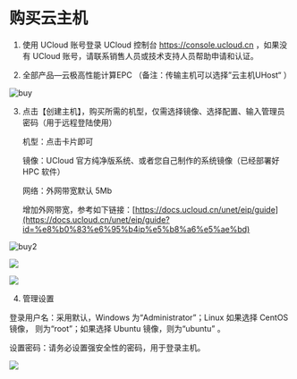 # 购买云主机 #

1. 使用 UCloud 账号登录 UCloud 控制台 https://console.ucloud.cn ，如果没有 UCloud 账号，请联系销售人员或技术支持人员帮助申请和认证。

2. 全部产品—云极高性能计算EPC （备注：传输主机可以选择”云主机UHost“ ）

![buy](../../epc/images/buy.png)                                                                                                                 

3. 点击【创建主机】，购买所需的机型，仅需选择镜像、选择配置、输入管理员密码（用于远程登陆使用）

   机型：点击卡片即可

   镜像：UCloud 官方纯净版系统、或者您自己制作的系统镜像（已经部署好 HPC 软件）

   网络：外网带宽默认 5Mb

   增加外网带宽，参考如下链接：[https://docs.ucloud.cn/unet/eip/guide](https://docs.ucloud.cn/unet/eip/guide?id=%e8%b0%83%e6%95%b4ip%e5%b8%a6%e5%ae%bd)

![buy2](../../epc/images/buy2.png)

![](../../epc/images/buy3.png)

![](../../epc/images/buy4.png)

4. 管理设置                                                             

登录用户名：采用默认，Windows 为“Administrator”；Linux 如果选择 CentOS 镜像， 则为“root”；如果选择 Ubuntu 镜像，则为“ubuntu” 。

设置密码：请务必设置强安全性的密码，用于登录主机。

![](../../epc/images/buy5.png)

